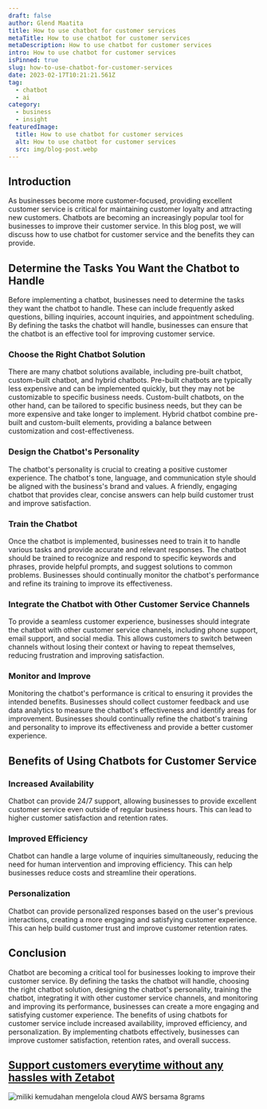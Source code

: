 ```yaml
---
draft: false
author: Glend Maatita
title: How to use chatbot for customer services
metaTitle: How to use chatbot for customer services
metaDescription: How to use chatbot for customer services
intro: How to use chatbot for customer services
isPinned: true
slug: how-to-use-chatbot-for-customer-services
date: 2023-02-17T10:21:21.561Z
tag:
  - chatbot
  - ai
category:
  - business
  - insight
featuredImage:
  title: How to use chatbot for customer services
  alt: How to use chatbot for customer services
  src: img/blog-post.webp
---
```

## Introduction

As businesses become more customer-focused, providing excellent customer service is critical for maintaining customer loyalty and attracting new customers. Chatbots are becoming an increasingly popular tool for businesses to improve their customer service. In this blog post, we will discuss how to use chatbot for customer service and the benefits they can provide.

## Determine the Tasks You Want the Chatbot to Handle

Before implementing a chatbot, businesses need to determine the tasks they want the chatbot to handle. These can include frequently asked questions, billing inquiries, account inquiries, and appointment scheduling. By defining the tasks the chatbot will handle, businesses can ensure that the chatbot is an effective tool for improving customer service.

### Choose the Right Chatbot Solution

There are many chatbot solutions available, including pre-built chatbot, custom-built chatbot, and hybrid chatbots. Pre-built chatbots are typically less expensive and can be implemented quickly, but they may not be customizable to specific business needs. Custom-built chatbots, on the other hand, can be tailored to specific business needs, but they can be more expensive and take longer to implement. Hybrid chatbot combine pre-built and custom-built elements, providing a balance between customization and cost-effectiveness.

### Design the Chatbot's Personality

The chatbot's personality is crucial to creating a positive customer experience. The chatbot's tone, language, and communication style should be aligned with the business's brand and values. A friendly, engaging chatbot that provides clear, concise answers can help build customer trust and improve satisfaction.

### Train the Chatbot

Once the chatbot is implemented, businesses need to train it to handle various tasks and provide accurate and relevant responses. The chatbot should be trained to recognize and respond to specific keywords and phrases, provide helpful prompts, and suggest solutions to common problems. Businesses should continually monitor the chatbot's performance and refine its training to improve its effectiveness.

### Integrate the Chatbot with Other Customer Service Channels

To provide a seamless customer experience, businesses should integrate the chatbot with other customer service channels, including phone support, email support, and social media. This allows customers to switch between channels without losing their context or having to repeat themselves, reducing frustration and improving satisfaction.

### Monitor and Improve

Monitoring the chatbot's performance is critical to ensuring it provides the intended benefits. Businesses should collect customer feedback and use data analytics to measure the chatbot's effectiveness and identify areas for improvement. Businesses should continually refine the chatbot's training and personality to improve its effectiveness and provide a better customer experience.

## Benefits of Using Chatbots for Customer Service

### Increased Availability

Chatbot can provide 24/7 support, allowing businesses to provide excellent customer service even outside of regular business hours. This can lead to higher customer satisfaction and retention rates.

### Improved Efficiency

Chatbot can handle a large volume of inquiries simultaneously, reducing the need for human intervention and improving efficiency. This can help businesses reduce costs and streamline their operations.

### Personalization

Chatbot can provide personalized responses based on the user's previous interactions, creating a more engaging and satisfying customer experience. This can help build customer trust and improve customer retention rates.

## Conclusion

Chatbot are becoming a critical tool for businesses looking to improve their customer service. By defining the tasks the chatbot will handle, choosing the right chatbot solution, designing the chatbot's personality, training the chatbot, integrating it with other customer service channels, and monitoring and improving its performance, businesses can create a more engaging and satisfying customer experience. The benefits of using chatbots for customer service include increased availability, improved efficiency, and personalization. By implementing chatbots effectively, businesses can improve customer satisfaction, retention rates, and overall success.

## [Support customers everytime without any hassles with Zetabot](https://zetabot.co?utm_source=Blog&utm_medium=organic+keyword&utm_campaign=blog&utm_id=Blog)

<!--StartFragment-->

![miliki kemudahan mengelola cloud AWS bersama 8grams](https://cdn.discordapp.com/attachments/892612412014997557/1076082197401964605/carousel-5b5aed1ac8f3dee5fc7aa6f34d34987c.webp)

<!--EndFragment-->